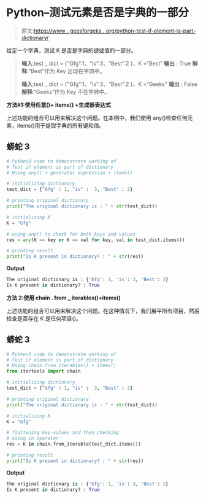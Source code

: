 # Python–测试元素是否是字典的一部分

> 原文:[https://www . geesforgeks . org/python-test-if-element-is-part-dictionary/](https://www.geeksforgeeks.org/python-test-if-element-is-part-of-dictionary/)

给定一个字典，测试 K 是否是字典的键或值的一部分。

> **输入**:test _ dict = {“Gfg”:1、“is”:3、“Best”:2 }、K =“Best”
> **输出** : True
> **解释**:“Best”作为 Key 出现在字典中。
> 
> **输入**:test _ dict = {“Gfg”:1、“is”:3、“Best”:2 }、K =“Geeks”
> **输出** : False
> **解释**:“Geeks”作为 Key 不在字典中。

**方法#1:使用任意()+ items() +生成器表达式**

上述功能的组合可以用来解决这个问题。在本例中，我们使用 any()检查任何元素，items()用于提取字典的所有键和值。

## 蟒蛇 3

```py
# Python3 code to demonstrate working of 
# Test if element is part of dictionary
# Using any() + generator expression + items()

# initializing dictionary
test_dict = {"Gfg" : 1, "is" :  3, "Best" : 2}

# printing original dictionary
print("The original dictionary is : " + str(test_dict))

# initializing K 
K = "Gfg"

# using any() to check for both keys and values 
res = any(K == key or K == val for key, val in test_dict.items())

# printing result 
print("Is K present in dictionary? : " + str(res)) 
```

**Output**

```py
The original dictionary is : {'Gfg': 1, 'is': 3, 'Best': 2}
Is K present in dictionary? : True

```

**方法 2:使用 chain . from _ iterables()+items()**

上述功能的组合可以用来解决这个问题。在这种情况下，我们展平所有项目，然后检查是否存在 K 是任何项目()。

## 蟒蛇 3

```py
# Python3 code to demonstrate working of 
# Test if element is part of dictionary
# Using chain.from_iterables() + items()
from itertools import chain

# initializing dictionary
test_dict = {"Gfg" : 1, "is" :  3, "Best" : 2}

# printing original dictionary
print("The original dictionary is : " + str(test_dict))

# initializing K 
K = "Gfg"

# flattening key-values and then checking
# using in operator
res = K in chain.from_iterable(test_dict.items())

# printing result 
print("Is K present in dictionary? : " + str(res)) 
```

**Output**

```py
The original dictionary is : {'Gfg': 1, 'is': 3, 'Best': 2}
Is K present in dictionary? : True

```
